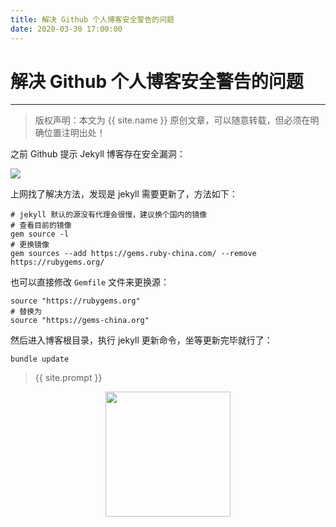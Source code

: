 ```yaml
---
title: 解决 Github 个人博客安全警告的问题
date: 2020-03-30 17:00:00
---
```

# 解决 Github 个人博客安全警告的问题
***
> 版权声明：本文为 {{ site.name }} 原创文章，可以随意转载，但必须在明确位置注明出处！

之前 Github 提示 Jekyll 博客存在安全漏洞：

![](https://dlonng.oss-cn-shenzhen.aliyuncs.com/blog/update_jekyll.png)

上网找了解决方法，发现是 jekyll 需要更新了，方法如下：

```shell
# jekyll 默认的源没有代理会很慢，建议换个国内的镜像
# 查看目前的镜像
gem source -l
# 更换镜像
gem sources --add https://gems.ruby-china.com/ --remove https://rubygems.org/
```

也可以直接修改 `Gemfile` 文件来更换源：

```shell
source "https://rubygems.org"
# 替换为
source "https://gems-china.org"
```

然后进入博客根目录，执行 jekyll 更新命令，坐等更新完毕就行了：

```shell
bundle update
```


> {{ site.prompt }}

<div  align="center">
<img src="https://dlonng.com/images/wechart.jpg" width = "200" height = "200"/>